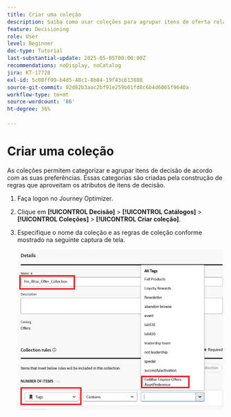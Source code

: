 ```yaml
---
title: Criar uma coleção
description: Saiba como usar coleções para agrupar itens de oferta relacionados na decisão. As coleções facilitam o gerenciamento e a organização de conteúdo em torno de um tema, público ou meta de campanha específica.
feature: Decisioning
role: User
level: Beginner
doc-type: Tutorial
last-substantial-update: 2025-05-05T00:00:00Z
recommendations: noDisplay, noCatalog
jira: KT-17728
exl-id: 5c08ff99-b4d5-48c1-8b84-19f43c613880
source-git-commit: 82d82b3aac2bf91e259b01fd8c6b4d6065f9640a
workflow-type: tm+mt
source-wordcount: '86'
ht-degree: 36%

---
```


# Criar uma coleção

As coleções permitem categorizar e agrupar itens de decisão de acordo com as suas preferências. Essas categorias são criadas pela construção de regras que aproveitam os atributos de itens de decisão.

1. Faça logon no Journey Optimizer.
1. Clique em **[!UICONTROL Decisão]** > **[!UICONTROL Catálogos]** > **[!UICONTROL Coleções]** > **[!UICONTROL Criar coleção]**.
1. Especifique o nome da coleção e as regras de coleção conforme mostrado na seguinte captura de tela.

   ![criar-coleção](assets/fin-wise-collection.png)
